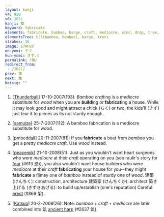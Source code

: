 ```yaml
---
layout: kanji
v4: 950
v6: 1021
kanji: 築
keyword: fabricate
elements: fabricate, bamboo, barge, craft, mediocre, wind, drop, tree, wood
elementsTree: t(l(bamboo, bamboo), barge, tree)
strokes: 16
image: E7AF89
on-yomi: チク
kun-yomi: きず.く
permalink: /築/
redirect_from:
 - /1021/
prev: 簿
next: 篭
heisig: ""
---
```


1) [<a href="http://kanji.koohii.com/profile/Thunderball">Thunderball</a>] 17-10-2007(193): <em>Bamboo craft</em>ing is a <em>mediocre</em> substitute for <em>wood</em> when you are <strong>build</strong>ing or <strong>fabricat</strong>ing a house. While it may look good and might attract a chick (ちく) or two, the kids&#039;ll (きず) just tear it to pieces as its not sturdy enough.

2) [<a href="http://kanji.koohii.com/profile/samuize">samuize</a>] 25-7-2007(112): A bamboo fabrication is a mediocre substitute for wood.

3) [<a href="http://kanji.koohii.com/profile/pmbeddall">pmbeddall</a>] 20-11-2007(81): If you<strong> fabricate</strong> a boat from <em>bamboo</em> you get a pretty <em>mediocre craft</em>. Use <em>wood</em> instead.

4) [<a href="http://kanji.koohii.com/profile/peacemik">peacemik</a>] 21-10-2008(51): Just as you wouldn&#039;t want heart surgeons who were <em>mediocre</em> at their <em>craft</em> operating on you (see raulir&#039;s story for <a href="../v4/613.html">fear</a> (#613 恐)), you also wouldn&#039;t want house builders who were <em>mediocre</em> at their <em>craft</em> <strong>fabricating</strong> your house for you--they might<strong> fabricate</strong> a flimsy one of <em>bamboo</em> instead of sturdy one of <em>wood</em>. 建築 (けんちく): construction, architecture 建築家 (けんちくか): architect 築き上げる (きずきあげる): to build up/establish (one&#039;s reputation) Careful: <a href="../v4/869.html">erect</a> (#869 架).

5) [<a href="http://kanji.koohii.com/profile/Katsuo">Katsuo</a>] 20-2-2008(26): Note: <em>bamboo + craft + mediocre</em> are later combined into 筑 <a href="../v4/2637.html">ancient harp</a> (#2637 筑).

